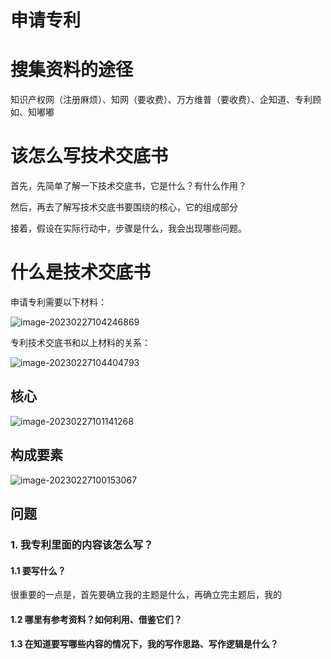 # 申请专利

# 搜集资料的途径

知识产权网（注册麻烦）、知网（要收费）、万方维普（要收费）、企知道、专利顾如、知嘟嘟



# 该怎么写技术交底书

首先，先简单了解一下技术交底书，它是什么？有什么作用？

然后，再去了解写技术交底书要围绕的核心，它的组成部分

接着，假设在实际行动中，步骤是什么，我会出现哪些问题。



# 什么是技术交底书

申请专利需要以下材料：

![image-20230227104246869](C:\Users\admin\AppData\Roaming\Typora\typora-user-images\image-20230227104246869.png)



专利技术交底书和以上材料的关系：

![image-20230227104404793](C:\Users\admin\AppData\Roaming\Typora\typora-user-images\image-20230227104404793.png)

## 核心

![image-20230227101141268](C:\Users\admin\AppData\Roaming\Typora\typora-user-images\image-20230227101141268.png)

## 构成要素

![image-20230227100153067](C:\Users\admin\AppData\Roaming\Typora\typora-user-images\image-20230227100153067.png)



## 问题

### 1. 我专利里面的内容该怎么写？

#### 1.1 要写什么？

很重要的一点是，首先要确立我的主题是什么，再确立完主题后，我的

#### 1.2 哪里有参考资料？如何利用、借鉴它们？

#### 1.3 在知道要写哪些内容的情况下，我的写作思路、写作逻辑是什么？